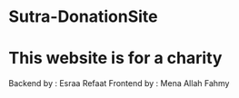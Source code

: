 # Sutra-DonationSite

# This website is for a charity

 Backend by : Esraa Refaat
 Frontend by : Mena Allah Fahmy
